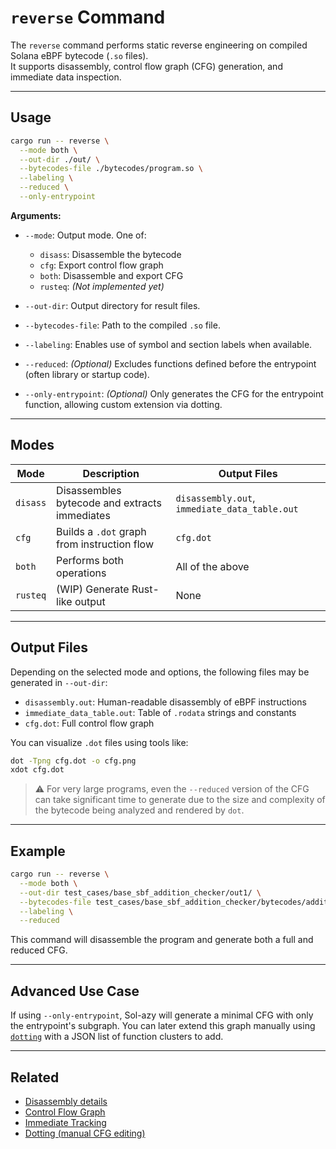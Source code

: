 # `reverse` Command

The `reverse` command performs static reverse engineering on compiled Solana eBPF bytecode (`.so` files).  
It supports disassembly, control flow graph (CFG) generation, and immediate data inspection.

---

## Usage

```bash
cargo run -- reverse \
  --mode both \
  --out-dir ./out/ \
  --bytecodes-file ./bytecodes/program.so \
  --labeling \
  --reduced \
  --only-entrypoint
```

**Arguments:**

* `--mode`: Output mode. One of:

  * `disass`: Disassemble the bytecode
  * `cfg`: Export control flow graph
  * `both`: Disassemble and export CFG
  * `rusteq`: *(Not implemented yet)*
* `--out-dir`: Output directory for result files.
* `--bytecodes-file`: Path to the compiled `.so` file.
* `--labeling`: Enables use of symbol and section labels when available.
* `--reduced`: *(Optional)* Excludes functions defined before the entrypoint (often library or startup code).
* `--only-entrypoint`: *(Optional)* Only generates the CFG for the entrypoint function, allowing custom extension via dotting.

---

## Modes

| Mode     | Description                                   | Output Files                                  |
| -------- | --------------------------------------------- | --------------------------------------------- |
| `disass` | Disassembles bytecode and extracts immediates | `disassembly.out`, `immediate_data_table.out` |
| `cfg`    | Builds a `.dot` graph from instruction flow   | `cfg.dot`                                     |
| `both`   | Performs both operations                      | All of the above                              |
| `rusteq` | (WIP) Generate Rust-like output               | None                                          |

---

## Output Files

Depending on the selected mode and options, the following files may be generated in `--out-dir`:

* `disassembly.out`: Human-readable disassembly of eBPF instructions
* `immediate_data_table.out`: Table of `.rodata` strings and constants
* `cfg.dot`: Full control flow graph

You can visualize `.dot` files using tools like:

```bash
dot -Tpng cfg.dot -o cfg.png
xdot cfg.dot
```

> ⚠️ For very large programs, even the `--reduced` version of the CFG can take significant time to generate due to the size and complexity of the bytecode being analyzed and rendered by `dot`.

---

## Example

```bash
cargo run -- reverse \
  --mode both \
  --out-dir test_cases/base_sbf_addition_checker/out1/ \
  --bytecodes-file test_cases/base_sbf_addition_checker/bytecodes/addition_checker.so \
  --labeling \
  --reduced
```

This command will disassemble the program and generate both a full and reduced CFG.

---

## Advanced Use Case

If using `--only-entrypoint`, Sol-azy will generate a minimal CFG with only the entrypoint's subgraph.
You can later extend this graph manually using [`dotting`](../reverse/dotting.md) with a JSON list of function clusters to add.

---

## Related

* [Disassembly details](../reverse/disassembly.md)
* [Control Flow Graph](../reverse/cfg.md)
* [Immediate Tracking](../reverse/immediates.md)
* [Dotting (manual CFG editing)](../reverse/dotting.md)